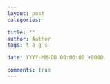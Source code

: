 ```yaml
---
layout: post
categories: 

title: ""
author: Author
tags: t a g s

date: YYYY-MM-DD 00:00:00 +0000

comments: true
---
```


